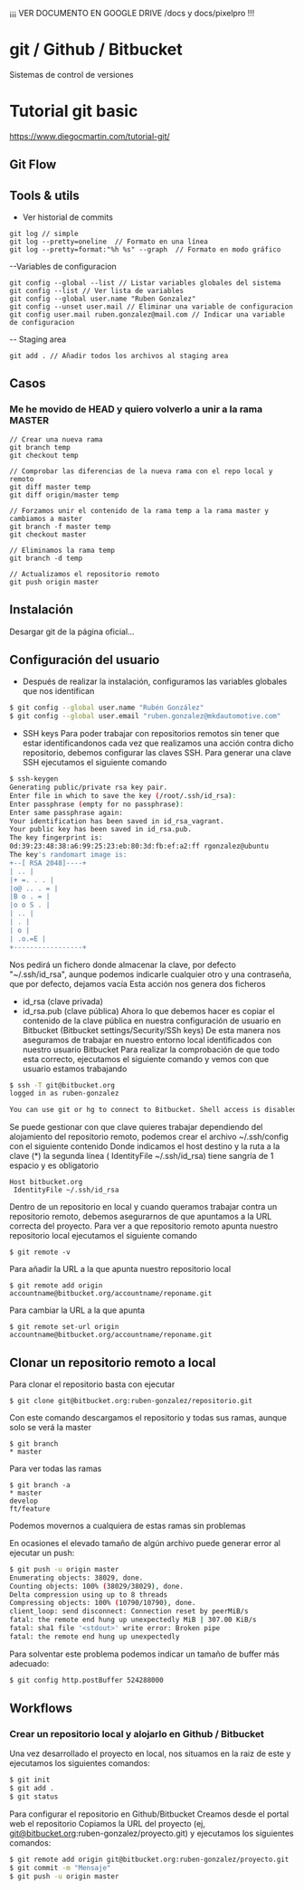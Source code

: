 

¡¡¡ VER DOCUMENTO EN GOOGLE DRIVE /docs y docs/pixelpro !!!


# git / Github / Bitbucket
Sistemas de control de versiones 

# Tutorial git basic
https://www.diegocmartin.com/tutorial-git/

## Git Flow

## Tools & utils 

- Ver historial de commits 
```git 
git log // simple
git log --pretty=oneline  // Formato en una línea
git log --pretty=format:"%h %s" --graph  // Formato en modo gráfico
``` 


--Variables de configuracion 
```git
git config --global --list // Listar variables globales del sistema
git config --list // Ver lista de variables
git config --global user.name "Ruben Gonzalez"
git config --unset user.mail // Eliminar una variable de configuracion 
git config user.mail ruben.gonzalez@mail.com // Indicar una variable de configuracion
```

-- Staging area 
```git
git add . // Añadir todos los archivos al staging area
```


## Casos
### Me he movido de HEAD y quiero volverlo a unir a la rama MASTER
```git
// Crear una nueva rama 
git branch temp
git checkout temp

// Comprobar las diferencias de la nueva rama con el repo local y remoto
git diff master temp
git diff origin/master temp 

// Forzamos unir el contenido de la rama temp a la rama master y cambiamos a master
git branch -f master temp
git checkout master

// Eliminamos la rama temp
git branch -d temp

// Actualizamos el repositorio remoto
git push origin master
```

## Instalación 

Desargar git de la página oficial...

## Configuración del usuario

- Después de realizar la instalación, configuramos las variables globales que nos identifican

```sh
$ git config --global user.name "Rubén González"
$ git config --global user.email "ruben.gonzalez@mkdautomotive.com" 
```

- SSH keys 
Para poder trabajar con repositorios remotos sin tener que estar identificandonos cada vez que realizamos una acción contra dicho repositorio, debemos configurar las claves SSH.
Para generar una clave SSH ejecutamos el siguiente comando
```sh
$ ssh-keygen
Generating public/private rsa key pair.
Enter file in which to save the key (/root/.ssh/id_rsa):
Enter passphrase (empty for no passphrase):
Enter same passphrase again:
Your identification has been saved in id_rsa_vagrant.
Your public key has been saved in id_rsa.pub.
The key fingerprint is:
0d:39:23:48:38:a6:99:25:23:eb:80:3d:fb:ef:a2:ff rgonzalez@ubuntu
The key's randomart image is:
+--[ RSA 2048]----+
| .. |
|+ =. . . |
|o@ .. . = |
|B o . = |
|o o S . |
| .. |
| . |
| o |
| .o.=E |
+-----------------+
```
Nos pedirá un fichero donde almacenar la clave, por defecto "~/.ssh/id_rsa", aunque podemos indicarle cualquier otro
y una contraseña, que por defecto, dejamos vacía
Esta acción nos genera dos ficheros
- id_rsa (clave privada)
- id_rsa.pub (clave pública)
Ahora lo que debemos hacer es copiar el contenido de la clave pública en nuestra configuración de usuario en Bitbucket (Bitbucket settings/Security/SSh keys)
De esta manera nos aseguramos de trabajar en nuestro entorno local identificados con nuestro usuario Bitbucket
Para realizar la comprobación de que todo esta correcto, ejecutamos el siguiente comando y vemos con que usuario estamos trabajando
```sh 
$ ssh -T git@bitbucket.org
logged in as ruben-gonzalez

You can use git or hg to connect to Bitbucket. Shell access is disabled

```

Se puede gestionar con que clave quieres trabajar dependiendo del alojamiento del repositorio remoto, podemos crear el archivo ~/.ssh/config con el siguiente contenido
Donde indicamos el host destino y la ruta a la clave
(*) la segunda línea ( IdentityFile ~/.ssh/id_rsa) tiene sangría de 1 espacio y es obligatorio
```
Host bitbucket.org
 IdentityFile ~/.ssh/id_rsa
```

Dentro de un repositorio en local y cuando queramos trabajar contra un repositorio remoto, debemos asegurarnos de que apuntamos a la URL correcta del proyecto.
Para ver a que repositorio remoto apunta nuestro repositorio local ejecutamos el siguiente comando 
```
$ git remote -v
```
Para añadir la URL a la que apunta nuestro repositorio local 
```
$ git remote add origin accountname@bitbucket.org/accountname/reponame.git
```
Para cambiar la URL a la que apunta 
```
$ git remote set-url origin accountname@bitbucket.org/accountname/reponame.git
```





## Clonar un repositorio remoto a local
Para clonar el repositorio basta con ejecutar
```
$ git clone git@bitbucket.org:ruben-gonzalez/repositorio.git
```
Con este comando descargamos el repositorio y todas sus ramas, aunque solo se verá la master
```
$ git branch
* master
```
Para ver todas las ramas
```
$ git branch -a
* master
develop
ft/feature
```
Podemos movernos a cualquiera de estas ramas sin problemas













En ocasiones el elevado tamaño de algún archivo puede generar error al ejecutar un push:
```sh
$ git push -u origin master
Enumerating objects: 38029, done.
Counting objects: 100% (38029/38029), done.
Delta compression using up to 8 threads
Compressing objects: 100% (10790/10790), done.
client_loop: send disconnect: Connection reset by peerMiB/s
fatal: the remote end hung up unexpectedly MiB | 307.00 KiB/s
fatal: sha1 file '<stdout>' write error: Broken pipe
fatal: the remote end hung up unexpectedly
```
Para solventar este problema podemos indicar un tamaño de buffer más adecuado:
```sh
$ git config http.postBuffer 524288000 
```


## Workflows
### Crear un repositorio local y alojarlo en Github / Bitbucket
Una vez desarrollado el proyecto en local, nos situamos en la raiz de este y ejecutamos los siguientes comandos:
```sh
$ git init      
$ git add .         
$ git status        
```
Para configurar el repositorio en Github/Bitbucket
Creamos desde el portal web el repositorio 
Copiamos la URL del proyecto (ej, git@bitbucket.org:ruben-gonzalez/proyecto.git)
y ejecutamos los siguientes comandos:
```sh
$ git remote add origin git@bitbucket.org:ruben-gonzalez/proyecto.git
$ git commit -m "Mensaje"       
$ git push -u origin master 
```